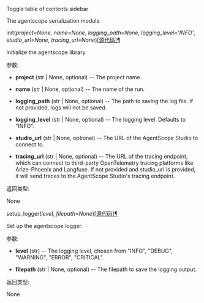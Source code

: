 Toggle table of contents sidebar

The agentscope serialization module

init(*project\=None*, *name\=None*, *logging\_path\=None*, *logging\_level\='INFO'*, *studio\_url\=None*, *tracing\_url\=None*)[\[源代码\]](https://doc.agentscope.io/zh_CN/_modules/agentscope.html#init)[¶](#agentscope.init "Link to this definition")

Initialize the agentscope library.

参数:

-   **project** (str | None, optional) -- The project name.
    
-   **name** (str | None, optional) -- The name of the run.
    
-   **logging\_path** (str | None, optional) -- The path to saving the log file. If not provided, logs will not be saved.
    
-   **logging\_level** (str | None, optional) -- The logging level. Defaults to "INFO".
    
-   **studio\_url** (str | None, optional) -- The URL of the AgentScope Studio to connect to.
    
-   **tracing\_url** (str | None, optional) -- The URL of the tracing endpoint, which can connect to third-party OpenTelemetry tracing platforms like Arize-Phoenix and Langfuse. If not provided and studio\_url is provided, it will send traces to the AgentScope Studio's tracing endpoint.
    

返回类型:

None

setup\_logger(*level*, *filepath\=None*)[\[源代码\]](https://doc.agentscope.io/zh_CN/_modules/agentscope/_logging.html#setup_logger)[¶](#agentscope.setup_logger "Link to this definition")

Set up the agentscope logger.

参数:

-   **level** (str) -- The logging level, chosen from "INFO", "DEBUG", "WARNING", "ERROR", "CRITICAL".
    
-   **filepath** (str | None, optional) -- The filepath to save the logging output.
    

返回类型:

None